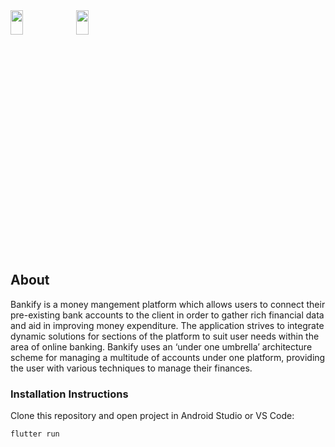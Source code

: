 <div class="row">
<img width="20%" height="10%" src="https://i.imgur.com/qWiUbOc.png">
<img width="20%" height="10%" src="https://i.imgur.com/qWiUbOc.png">
</div>
<h2>About</h2>
<p>Bankify is a money mangement platform which allows users to connect their pre-existing bank accounts to the client in order to gather rich financial data and aid in improving money expenditure. The application strives to integrate dynamic solutions for sections of the platform to suit user needs within the area of online banking. Bankify uses an ‘under one umbrella’ architecture scheme for managing a multitude of accounts under one platform, providing the user with various techniques to manage their finances.</p>

<h3>Installation Instructions</h3>
<p>Clone this repository and open project in Android Studio or VS Code:</p>
<pre><code>flutter run</code></pre>
